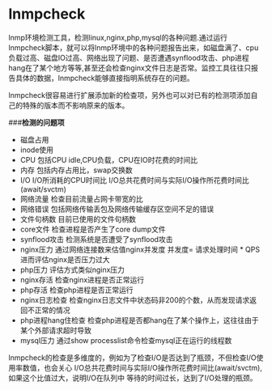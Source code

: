 # lnmpcheck
lnmp环境检测工具，检测linux,nginx,php,mysql的各种问题.通过运行lnmpcheck脚本，就可以将lnmp环境中的各种问题报告出来，如磁盘满了、cpu负载过高、磁盘IO过高、网络出现了问题、是否遭遇synflood攻击、php进程hang在了某个地方等等,甚至还会检查nginx文件日志是否常。监控工具往往只报告具体的数据，lnmpcheck能够直接指明系统存在的问题。

lnmpcheck很容易进行扩展添加新的检查项，另外也可以对已有的检测项添加自己的特殊的版本而不影响原来的版本。


###**检测的问题项**
- 磁盘占用
- inode使用
- CPU
  包括CPU idle,CPU负载，CPU在IO时花费的时间比
- 内存
  包括内存占用比，swap交换数
- I/O
  I/O所消耗的CPU时间比
  I/O总共花费时间与实际I/O操作所花费时间比(await/svctm)
- 网络流量
  检查目前流量占网卡带宽的比
- 网络错误
  包括网络传输丢包及网络传输缓存区空间不足的错误
- 文件句柄数
  目前已使用的文件句柄数
- core文件
  检查进程是否产生了core dump文件
- synflood攻击
  检测系统是否遭受了synflood攻击
- nginx压力
  通过网络连接数来估值nginx并发度
  并发度= 请求处理时间 * QPS
  进而评估nginx是否压力过大
- php压力
  评估方式类似nginx压力
- nginx存活
  检查nginx进程是否正常运行
- php存活
  检查php进程是否正常运行
- nginx日志检查
  检查nginx日志文件中状态码非200的个数，从而发现请求返回不正常的情况
- php进程hang住检查
  检查php进程是否都hang在了某个操作上，这往往由于某个外部请求超时导致
- mysql压力 
  通过show processlist命令检查mysql正在运行的线程数

lnmpcheck的检查是多维度的，例如为了检查I/O是否达到了瓶颈，不但检查I/O使用率数值，也会关心 I/O总共花费时间与实际I/O操作所花费时间比(await/svctm),如果这个比值过大，说明I/O在队列中
等待的时间过长，达到了I/O处理的瓶颈。

